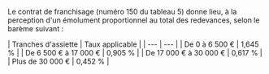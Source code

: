 Le contrat de franchisage (numéro 150 du tableau 5) donne lieu, à la perception d'un émolument proportionnel au total des redevances, selon le barème suivant :


  

  

  



| Tranches d'assiette | 
Taux applicable |
| --- | --- |
| 
De 0 à 6 500 € | 
1,645 % |
| 
De 6 500 € à 17 000 € | 
0,905 % |
| 
De 17 000 € à 30 000 € | 
0,617 % |
| 
Plus de 30 000 € | 
0,452 % |

